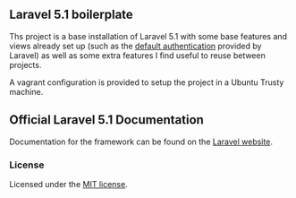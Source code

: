 ## Laravel 5.1 boilerplate

Ths project is a base installation of Laravel 5.1 with some base features and views already set up
(such as the [default authentication](https://laravel.com/docs/5.1/authentication) provided by Laravel)
as well as some extra features I find useful to reuse between projects.

A vagrant configuration is provided to setup the project in a Ubuntu Trusty machine.

## Official Laravel 5.1 Documentation

Documentation for the framework can be found on the [Laravel website](https://laravel.com/docs/5.1).

### License

Licensed under the [MIT license](http://opensource.org/licenses/MIT).
